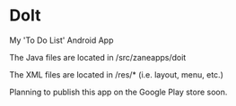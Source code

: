 DoIt
====

My 'To Do List' Android App



The Java files are located in /src/zaneapps/doit

The XML files are located in /res/* (i.e. layout, menu, etc.)

Planning to publish this app on the Google Play store soon. 
